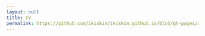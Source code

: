 ```yaml
---
layout: null
title: CV
permalink: https://github.com/ikiskin/ikiskin.github.io/blob/gh-pages/assets/files/CVIvan_Kiskin_10-2022.pdf
---
```

